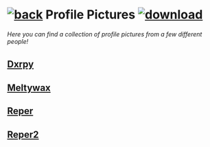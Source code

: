 #  [![back](https://cdn.discordapp.com/emojis/887168885747511396?size=32)](https://reper2.github.io/downloadable-files) Profile Pictures [![download](https://cdn.discordapp.com/emojis/885670815725674527.png?size=32)](https://raw.githubusercontent.com/Reper2/downloadable-files/master/secret/archive/v1.1.0/pfp.md)
###### Here you can find a collection of profile pictures from a few different people!

[Dxrpy](https://reper2.github.io/downloadable-files/secret/archive/v1.1.0/pfp/Dxrpy)
---

[Meltywax](https://reper2.github.io/downloadable-files/secret/archive/v1.1.0/pfp/Meltywax)
---

[Reper](https://reper2.github.io/downloadable-files/secret/archive/v1.1.0/pfp/Reper)
---

[Reper2](https://reper2.github.io/downloadable-files/secret/archive/v1.1.0/pfp/Reper2)
---
